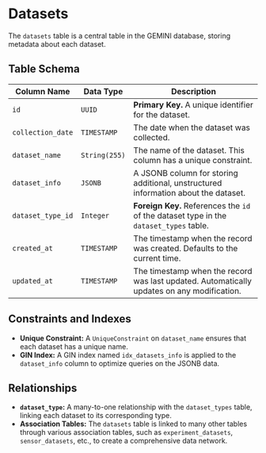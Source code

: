 # Datasets

The `datasets` table is a central table in the GEMINI database, storing metadata about each dataset.

## Table Schema

| Column Name       | Data Type   | Description                                                                                      |
| ----------------- | ----------- | ------------------------------------------------------------------------------------------------ |
| `id`              | `UUID`      | **Primary Key.** A unique identifier for the dataset.                                            |
| `collection_date` | `TIMESTAMP` | The date when the dataset was collected.                                                         |
| `dataset_name`    | `String(255)` | The name of the dataset. This column has a unique constraint.                                    |
| `dataset_info`    | `JSONB`     | A JSONB column for storing additional, unstructured information about the dataset.               |
| `dataset_type_id` | `Integer`   | **Foreign Key.** References the `id` of the dataset type in the `dataset_types` table.           |
| `created_at`      | `TIMESTAMP` | The timestamp when the record was created. Defaults to the current time.                         |
| `updated_at`      | `TIMESTAMP` | The timestamp when the record was last updated. Automatically updates on any modification.       |

## Constraints and Indexes

- **Unique Constraint:** A `UniqueConstraint` on `dataset_name` ensures that each dataset has a unique name.
- **GIN Index:** A GIN index named `idx_datasets_info` is applied to the `dataset_info` column to optimize queries on the JSONB data.

## Relationships

- **`dataset_type`:** A many-to-one relationship with the `dataset_types` table, linking each dataset to its corresponding type.
- **Association Tables:** The `datasets` table is linked to many other tables through various association tables, such as `experiment_datasets`, `sensor_datasets`, etc., to create a comprehensive data network.
